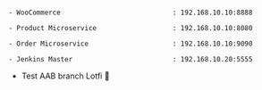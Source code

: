 
```` VMs IPs:

- WooCommerce                            : 192.168.10.10:8888

- Product Microservice                   : 192.168.10.10:8080

- Order Microservice                     : 192.168.10.10:9090

- Jenkins Master                         : 192.168.10.20:5555

````

- Test AAB branch Lotfi 🤍